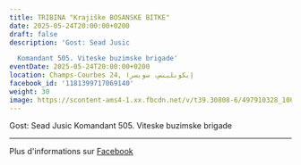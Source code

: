 ```yaml
---
title: TRIBINA "Krajiške BOSANSKE BITKE"
date: 2025-05-24T20:00:00+0200
draft: false
description: 'Gost: Sead Jusic

  Komandant 505. Viteske buzimske brigade'
eventDate: 2025-05-24T20:00:00+0200
location: Champs-Courbes 24, ‏إيكوبلينس‏، ‏سويسرا‏
facebook_id: '1181399717069140'
weight: 30
image: https://scontent-ams4-1.xx.fbcdn.net/v/t39.30808-6/497910328_1007825038144762_7375653666811415510_n.jpg?_nc_cat=110&ccb=1-7&_nc_sid=9e60e4&_nc_ohc=5-SO9H8YXOQQ7kNvwHGuent&_nc_oc=Admr5_4pPUoc_B6ntwAKHM-b7fPFH9a4pNawvXZe7OWcPRnFYygBFquvWg-Nd0aYa-Q&_nc_zt=23&_nc_ht=scontent-ams4-1.xx&edm=ABTKTjYEAAAA&_nc_gid=nHiHhQlLHfIjxjDvyCCJkw&oh=00_AfMhTOF4xtTYnCo0TQrMoJ5YO3gnYVbzUSMes_fl0BES1Q&oe=68496B2F
---
```


Gost: Sead Jusic
Komandant 505. Viteske buzimske brigade

---

Plus d'informations sur [Facebook](https://facebook.com/events/1181399717069140)